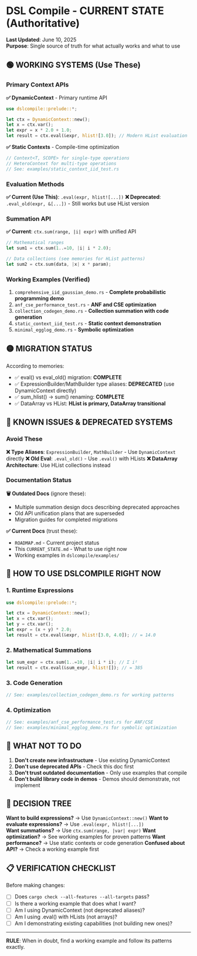 # DSL Compile - CURRENT STATE (Authoritative)

**Last Updated**: June 10, 2025  
**Purpose**: Single source of truth for what actually works and what to use

## 🟢 WORKING SYSTEMS (Use These)

### Primary Context APIs

**✅ DynamicContext** - Primary runtime API
```rust
use dslcompile::prelude::*;

let ctx = DynamicContext::new();
let x = ctx.var();
let expr = x * 2.0 + 1.0;
let result = ctx.eval(&expr, hlist![3.0]); // Modern HList evaluation
```

**✅ Static Contexts** - Compile-time optimization
```rust
// Context<T, SCOPE> for single-type operations  
// HeteroContext for multi-type operations
// See: examples/static_context_iid_test.rs
```

### Evaluation Methods

**✅ Current (Use This)**: `.eval(expr, hlist![...])`
**❌ Deprecated**: `.eval_old(expr, &[...])` - Still works but use HList version

### Summation API

**✅ Current**: `ctx.sum(range, |i| expr)` with unified API
```rust
// Mathematical ranges
let sum1 = ctx.sum(1..=10, |i| i * 2.0);

// Data collections (see memories for HList patterns)  
let sum2 = ctx.sum(data, |x| x * param);
```

### Working Examples (Verified)

1. `comprehensive_iid_gaussian_demo.rs` - **Complete probabilistic programming demo**
2. `anf_cse_performance_test.rs` - **ANF and CSE optimization**
3. `collection_codegen_demo.rs` - **Collection summation with code generation**
4. `static_context_iid_test.rs` - **Static context demonstration**
5. `minimal_egglog_demo.rs` - **Symbolic optimization**

## 🟡 MIGRATION STATUS

According to memories:
- ✅ eval() vs eval_old() migration: **COMPLETE**
- ✅ ExpressionBuilder/MathBuilder type aliases: **DEPRECATED** (use DynamicContext directly)
- ✅ sum_hlist() → sum() renaming: **COMPLETE**
- ✅ DataArray vs HList: **HList is primary, DataArray transitional**

## 🔴 KNOWN ISSUES & DEPRECATED SYSTEMS

### Avoid These

**❌ Type Aliases**: `ExpressionBuilder`, `MathBuilder` - Use `DynamicContext` directly
**❌ Old Eval**: `.eval_old()` - Use `.eval()` with HLists
**❌ DataArray Architecture**: Use HList collections instead

### Documentation Status

**🗑️ Outdated Docs** (ignore these):
- Multiple summation design docs describing deprecated approaches
- Old API unification plans that are superseded
- Migration guides for completed migrations

**✅ Current Docs** (trust these):
- `ROADMAP.md` - Current project status  
- This `CURRENT_STATE.md` - What to use right now
- Working examples in `dslcompile/examples/`

## 🎯 HOW TO USE DSLCOMPILE RIGHT NOW

### 1. Runtime Expressions
```rust
use dslcompile::prelude::*;

let ctx = DynamicContext::new();
let x = ctx.var();
let y = ctx.var();
let expr = (x + y) * 2.0;
let result = ctx.eval(&expr, hlist![3.0, 4.0]); // = 14.0
```

### 2. Mathematical Summations
```rust
let sum_expr = ctx.sum(1..=10, |i| i * i); // Σ i²
let result = ctx.eval(&sum_expr, hlist![]); // = 385
```

### 3. Code Generation
```rust
// See: examples/collection_codegen_demo.rs for working patterns
```

### 4. Optimization
```rust
// See: examples/anf_cse_performance_test.rs for ANF/CSE
// See: examples/minimal_egglog_demo.rs for symbolic optimization
```

## 🚫 WHAT NOT TO DO

1. **Don't create new infrastructure** - Use existing DynamicContext
2. **Don't use deprecated APIs** - Check this doc first
3. **Don't trust outdated documentation** - Only use examples that compile
4. **Don't build library code in demos** - Demos should demonstrate, not implement

## 🧭 DECISION TREE

**Want to build expressions?** → Use `DynamicContext::new()`
**Want to evaluate expressions?** → Use `.eval(expr, hlist![...])`  
**Want summations?** → Use `ctx.sum(range, |var| expr)`
**Want optimization?** → See working examples for proven patterns
**Want performance?** → Use static contexts or code generation
**Confused about API?** → Check a working example first

## 📋 VERIFICATION CHECKLIST

Before making changes:
- [ ] Does `cargo check --all-features --all-targets` pass?
- [ ] Is there a working example that does what I want?
- [ ] Am I using DynamicContext (not deprecated aliases)?
- [ ] Am I using .eval() with HLists (not arrays)?
- [ ] Am I demonstrating existing capabilities (not building new ones)?

---

**RULE**: When in doubt, find a working example and follow its patterns exactly. 